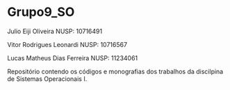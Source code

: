 # Grupo9_SO
Julio Eiji Oliveira NUSP: 10716491

Vitor Rodrigues Leonardi NUSP: 10716567

Lucas Matheus Dias Ferreira NUSP: 11234061

Repositório contendo os códigos e monografias dos trabalhos da discilpina de Sistemas Operacionais I.
